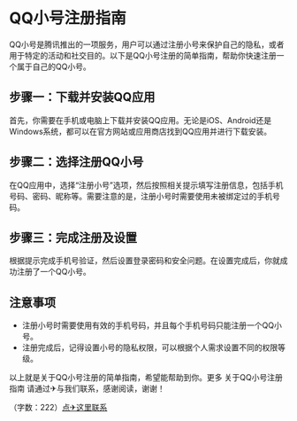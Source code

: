 # QQ小号注册指南

QQ小号是腾讯推出的一项服务，用户可以通过注册小号来保护自己的隐私，或者用于特定的活动和社交目的。以下是QQ小号注册的简单指南，帮助你快速注册一个属于自己的QQ小号。

## 步骤一：下载并安装QQ应用

首先，你需要在手机或电脑上下载并安装QQ应用。无论是iOS、Android还是Windows系统，都可以在官方网站或应用商店找到QQ应用并进行下载安装。

## 步骤二：选择注册QQ小号

在QQ应用中，选择“注册小号”选项，然后按照相关提示填写注册信息，包括手机号码、密码、昵称等。需要注意的是，注册小号时需要使用未被绑定过的手机号码。

## 步骤三：完成注册及设置

根据提示完成手机号验证，然后设置登录密码和安全问题。在设置完成后，你就成功注册了一个QQ小号。

## 注意事项

- 注册小号时需要使用有效的手机号码，并且每个手机号码只能注册一个QQ小号。
- 注册完成后，记得设置小号的隐私权限，可以根据个人需求设置不同的权限等级。

以上就是关于QQ小号注册的简单指南，希望能帮助到你。更多 关于QQ小号注册指南 请通过✈与我们联系，感谢阅读，谢谢！

（字数：222）[点✈这里联系](https://lm.k02.cc)